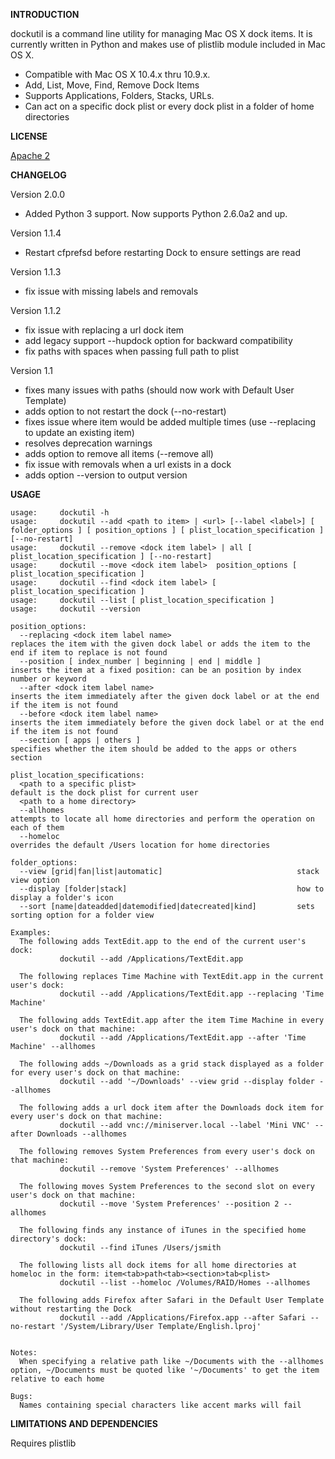 **INTRODUCTION**

dockutil is a command line utility for managing Mac OS X dock items.
It is currently written in Python and makes use of plistlib module included in Mac OS X.
- Compatible with Mac OS X 10.4.x thru 10.9.x. 
- Add, List, Move, Find, Remove Dock Items
- Supports Applications, Folders, Stacks, URLs. 
- Can act on a specific dock plist or every dock plist in a folder of home directories

**LICENSE**

[Apache 2](http://www.apache.org/licenses/LICENSE-2.0)

**CHANGELOG**

Version 2.0.0

- Added Python 3 support. Now supports Python 2.6.0a2 and up.

Version 1.1.4

- Restart cfprefsd before restarting Dock to ensure settings are read

Version 1.1.3

- fix issue with missing labels and removals

Version 1.1.2

- fix issue with replacing a url dock item
- add legacy support --hupdock option for backward compatibility
- fix paths with spaces when passing full path to plist


Version 1.1

- fixes many issues with paths (should now work with Default User Template)
- adds option to not restart the dock (--no-restart)
- fixes issue where item would be added multiple times
(use --replacing to update an existing item)
- resolves deprecation warnings
- adds option to remove all items (--remove all)
- fix issue with removals when a url exists in a dock
- adds option --version to output version


**USAGE**

    usage:     dockutil -h
    usage:     dockutil --add <path to item> | <url> [--label <label>] [ folder_options ] [ position_options ] [ plist_location_specification ] [--no-restart]
    usage:     dockutil --remove <dock item label> | all [ plist_location_specification ] [--no-restart]
    usage:     dockutil --move <dock item label>  position_options [ plist_location_specification ]
    usage:     dockutil --find <dock item label> [ plist_location_specification ]
    usage:     dockutil --list [ plist_location_specification ]
    usage:     dockutil --version
    
    position_options:
      --replacing <dock item label name>                            replaces the item with the given dock label or adds the item to the end if item to replace is not found
      --position [ index_number | beginning | end | middle ]        inserts the item at a fixed position: can be an position by index number or keyword
      --after <dock item label name>                                inserts the item immediately after the given dock label or at the end if the item is not found
      --before <dock item label name>                               inserts the item immediately before the given dock label or at the end if the item is not found
      --section [ apps | others ]                                   specifies whether the item should be added to the apps or others section
    
    plist_location_specifications:
      <path to a specific plist>                                    default is the dock plist for current user
      <path to a home directory>
      --allhomes                                                    attempts to locate all home directories and perform the operation on each of them
      --homeloc                                                     overrides the default /Users location for home directories
    
    folder_options:
      --view [grid|fan|list|automatic]                              stack view option
      --display [folder|stack]                                      how to display a folder's icon
      --sort [name|dateadded|datemodified|datecreated|kind]         sets sorting option for a folder view
    
    Examples:
      The following adds TextEdit.app to the end of the current user's dock:
               dockutil --add /Applications/TextEdit.app
    
      The following replaces Time Machine with TextEdit.app in the current user's dock:
               dockutil --add /Applications/TextEdit.app --replacing 'Time Machine'
    
      The following adds TextEdit.app after the item Time Machine in every user's dock on that machine:
               dockutil --add /Applications/TextEdit.app --after 'Time Machine' --allhomes
    
      The following adds ~/Downloads as a grid stack displayed as a folder for every user's dock on that machine:
               dockutil --add '~/Downloads' --view grid --display folder --allhomes
    
      The following adds a url dock item after the Downloads dock item for every user's dock on that machine:
               dockutil --add vnc://miniserver.local --label 'Mini VNC' --after Downloads --allhomes
    
      The following removes System Preferences from every user's dock on that machine:
               dockutil --remove 'System Preferences' --allhomes
    
      The following moves System Preferences to the second slot on every user's dock on that machine:
               dockutil --move 'System Preferences' --position 2 --allhomes
    
      The following finds any instance of iTunes in the specified home directory's dock:
               dockutil --find iTunes /Users/jsmith
    
      The following lists all dock items for all home directories at homeloc in the form: item<tab>path<tab><section>tab<plist>
               dockutil --list --homeloc /Volumes/RAID/Homes --allhomes
    
      The following adds Firefox after Safari in the Default User Template without restarting the Dock
               dockutil --add /Applications/Firefox.app --after Safari --no-restart '/System/Library/User Template/English.lproj'
    
    
    Notes:
      When specifying a relative path like ~/Documents with the --allhomes option, ~/Documents must be quoted like '~/Documents' to get the item relative to each home
    
    Bugs:
      Names containing special characters like accent marks will fail


**LIMITATIONS AND DEPENDENCIES**

Requires plistlib

